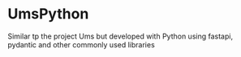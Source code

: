# UmsPython
Similar tp the project Ums but developed with Python using fastapi, pydantic and other commonly used libraries
